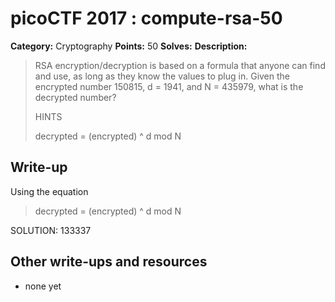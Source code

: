 # picoCTF 2017 : compute-rsa-50

**Category:** Cryptography
**Points:** 50
**Solves:**
**Description:**

> RSA encryption/decryption is based on a formula that anyone can find and use, as long as they know the values to plug in. Given the encrypted number 150815, d = 1941, and N = 435979, what is the decrypted number?
>
>
>  HINTS
>
> decrypted = (encrypted) ^ d mod N


## Write-up

Using the equation

> decrypted = (encrypted) ^ d mod N

SOLUTION:
133337

## Other write-ups and resources

* none yet
